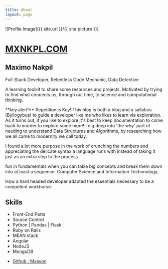 ```yaml
---
title: About
layout: page
---
```

![Profile Image]({{ site.url }}/{{ site.picture }})

<h1><a href="https://mxnkpl.com/">MXNKPL.COM</a></h1>
<h2>Maximo Nakpil</h2>
<p>Full-Stack Developer, Relentless Code Mechanic, Data Detective</p>


<p> A learning toolkit to share some resources and projects. Motivated by trying to find what connects us, through out time, to science and computational thinking. </p>

<p>
**key alert!** Repetition is Key! This blog is both a blog and a syllabus (Byllogybus) to guide a developer like me who likes to learn via exploration. As it turns out, if you like to explore it's best to keep documentation to come back to inorder to explore some more! I dig deep into 'the why' part of needing to understand Data Structures and Algorithms, by researching how we all came to modernity we call today.
</p>
<p>
I found a lot more purpose in the work of crunching the numbers and appreciating the delicate syntax a language runs with instead of taking it just as an extra step to the process.

fun in fundamentals
when you can takle big concepts and break them down into at least a sequence.
Computer Science and Information Techonology.

How a hard headed developer adapted the essentials necessary to be a competent workhorse.

</p>
<h2>Skills</h2>

<ul class="skill-list">
	<li>Front-End Parts</li>
	<li>Source Control</li>
	<li>Python | Pandas | Flask</li>
	<li>Ruby on Rails</li>
	<li>MEAN stack</li>
	<li>Angular</li>
	<li>NodeJS</li>
	<li>MongoDB</li>
</ul>


<ul>
	<li><a href="https://github.com/mxayon">Github : Mxayon</a></li>

</ul>
